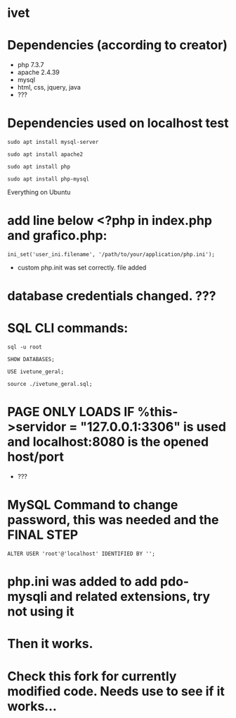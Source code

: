 # ivet

# Dependencies (according to creator)

- php 7.3.7
- apache 2.4.39
- mysql
- html, css, jquery, java
- ???

# Dependencies used on localhost test

`sudo apt install mysql-server`

`sudo apt install apache2`

`sudo apt install php`

`sudo apt install php-mysql`

Everything on Ubuntu

# add line below <?php in index.php and grafico.php:

`ini_set('user_ini.filename', '/path/to/your/application/php.ini');`

- custom php.init was set correctly. file added

# database credentials changed. ???

# SQL CLI commands:
`sql -u root`

`SHOW DATABASES;`

`USE ivetune_geral;`

`source ./ivetune_geral.sql;`

# PAGE ONLY LOADS IF %this->servidor = "127.0.0.1:3306" is used and localhost:8080 is the opened host/port
- ???

# MySQL Command to change password, this was needed and the FINAL STEP
`ALTER USER 'root'@'localhost' IDENTIFIED BY '';`

# php.ini was added to add pdo-mysqli and related extensions, try not using it

# Then it works.
# Check this fork for currently modified code. Needs use to see if it works...
